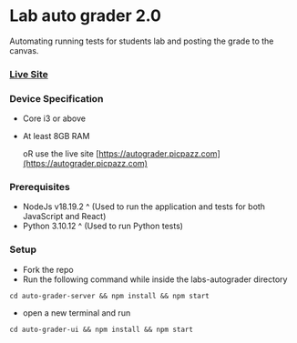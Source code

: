 # Lab auto grader 2.0
Automating running tests for students lab and posting the grade to the canvas.

### [Live Site](https://autograder.picpazz.com)

### Device Specification
- Core i3 or above
- At least 8GB RAM

  oR use the live site [https://autograder.picpazz.com](https://autograder.picpazz.com)

### Prerequisites
- NodeJs v18.19.2 ^ (Used to run the application and tests for both JavaScript and React)
- Python 3.10.12 ^ (Used to run Python tests)

### Setup
- Fork the repo
- Run the following command while inside the labs-autograder directory
```
cd auto-grader-server && npm install && npm start
```
- open a new terminal and run
```
cd auto-grader-ui && npm install && npm start
```
